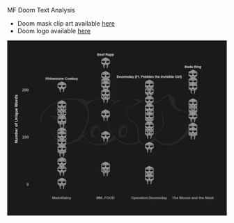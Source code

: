 MF Doom Text Analysis

- Doom mask clip art available [here](https://www.clipartmax.com/middle/m2i8Z5Z5i8A0G6Z5_best-photos-of-mf-doom-mask-art-mf-doom-mask-cut-out/)
- Doom logo available [here](https://gtswiki.gt-beginners.net/decal/png/92/17/88/4684312131534881792_1.png)

![Doom Graph](doom_graph.png)